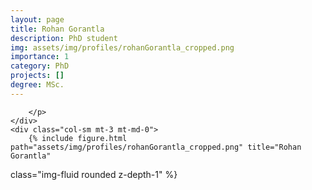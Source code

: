 ```yaml
---
layout: page
title: Rohan Gorantla
description: PhD student
img: assets/img/profiles/rohanGorantla_cropped.png
importance: 1
category: PhD
projects: []
degree: MSc.
---
```



<div class="row">
    <div class="col-sm mt-3 mt-md-0">
        <p style="text-align: justify">

        </p>
    </div>
    <div class="col-sm mt-3 mt-md-0">
        {% include figure.html path="assets/img/profiles/rohanGorantla_cropped.png" title="Rohan Gorantla" 
class="img-fluid rounded z-depth-1" %}
    </div>
</div>